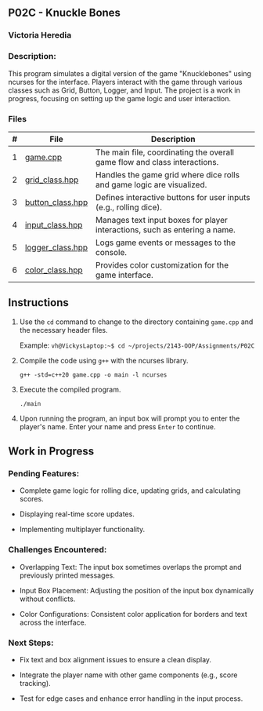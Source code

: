 ## P02C - Knuckle Bones
### Victoria Heredia
### Description:

This program simulates a digital version of the game "Knucklebones" using ncurses for the interface. Players interact with the game through various classes such as Grid, Button, Logger, and Input. The project is a work in progress, focusing on setting up the game logic and user interaction.


### Files

|   #   | File             | Description                                        |
| :---: | ---------------- | -------------------------------------------------- |
|   1   | [game.cpp](./game.cpp)   | The main file, coordinating the overall game flow and class interactions.  |
|   2   | [grid_class.hpp](./grid_class.hpp) | Handles the game grid where dice rolls and game logic are visualized. |
|   3   | [button_class.hpp](./button_class.hpp) | Defines interactive buttons for user inputs (e.g., rolling dice).  |
|   4   | [input_class.hpp](./input_class.hpp)   | Manages text input boxes for player interactions, such as entering a name. |
|   5   | [logger_class.hpp](./logger_class.hpp)   | Logs game events or messages to the console. |
|   6   | [color_class.hpp](./color_class.hpp)   | Provides color customization for the game interface. |


## Instructions

1. Use the `cd` command to change to the directory containing `game.cpp` and the necessary header files.
    
    Example:
    `vh@VickysLaptop:~$ cd ~/projects/2143-OOP/Assignments/P02C`  

2. Compile the code using `g++` with the ncurses library.
    
    `g++ -std=c++20 game.cpp -o main -l ncurses` 

3. Execute the compiled program.
    
    `./main`  

4. Upon running the program, an input box will prompt you to enter the player's name. Enter your name and press `Enter` to continue.

## Work in Progress 
### Pending Features:

- Complete game logic for rolling dice, updating grids, and calculating scores.

- Displaying real-time score updates.

- Implementing multiplayer functionality.

### Challenges Encountered:

- Overlapping Text: The input box sometimes overlaps the prompt and previously printed messages.

- Input Box Placement: Adjusting the position of the input box dynamically without conflicts.

- Color Configurations: Consistent color application for borders and text across the interface.

### Next Steps:

- Fix text and box alignment issues to ensure a clean display.

- Integrate the player name with other game components (e.g., score tracking).

- Test for edge cases and enhance error handling in the input process.